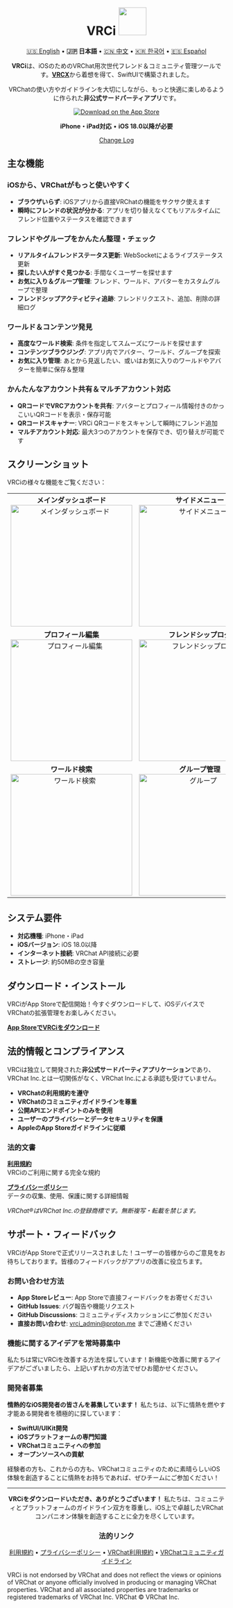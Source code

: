 <div align="center">

# VRCi <img src="./icon/icon.png" width="64" height="64"> </img>

[🇺🇸 English](README.md) • **🇯🇵 日本語** • [🇨🇳 中文](README_cn.md) • [🇰🇷 한국어](README_kr.md) • [🇪🇸 Español](README_es.md)

**VRCi**は、iOSのためのVRChat用次世代フレンド＆コミュニティ管理ツールです。[**VRCX**](https://github.com/vrcx-team/VRCX)から着想を得て、SwiftUIで構築されました。

VRChatの使い方やガイドラインを大切にしながら、もっと快適に楽しめるように作られた**非公式サードパーティアプリ**です。

[![Download on the App Store](https://tools.applemediaservices.com/api/badges/download-on-the-app-store/black/en-us?size=250x83&releaseDate=1640995200)](https://apps.apple.com/us/app/vrci/id6746643250)

**iPhone・iPad対応** • **iOS 18.0以降が必要**

[Change Log](CHANGELOG.md)

<div align="left">

## 主な機能

### **iOSから、VRChatがもっと使いやすく**
- **ブラウザいらず**: iOSアプリから直接VRChatの機能をサクサク使えます
- **瞬時にフレンドの状況が分かる**: アプリを切り替えなくてもリアルタイムにフレンド位置やステータスを確認できます

### **フレンドやグループをかんたん整理・チェック**
- **リアルタイムフレンドステータス更新**: WebSocketによるライブステータス更新
- **探したい人がすぐ見つかる**: 手間なくユーザーを探せます
- **お気に入り＆グループ管理**: フレンド、ワールド、アバターをカスタムグループで整理
- **フレンドシップアクティビティ追跡**: フレンドリクエスト、追加、削除の詳細ログ

### **ワールド＆コンテンツ発見**
- **高度なワールド検索**: 条件を指定してスムーズにワールドを探せます
- **コンテンツブラウジング**: アプリ内でアバター、ワールド、グループを探索
- **お気に入り管理**: あとから見返したい、或いはお気に入りのワールドやアバターを簡単に保存＆整理

### **かんたんなアカウント共有＆マルチアカウント対応**
- **QRコードでVRCアカウントを共有**: アバターとプロフィール情報付きのかっこいいQRコードを表示・保存可能
- **QRコードスキャナー**: VRCi QRコードをスキャンして瞬時にフレンド追加
- **マルチアカウント対応**: 最大3つのアカウントを保存でき、切り替えが可能です


## スクリーンショット

VRCiの様々な機能をご覧ください：

<table align="center">
  <tr>
    <td align="center">
      <strong>メインダッシュボード</strong><br>
      <img src="./img/main.png" alt="メインダッシュボード" width="280" />
    </td>
    <td align="center">
      <strong>サイドメニュー</strong><br>
      <img src="./img/sidemenu.png" alt="サイドメニュー" width="280" />
    </td>
    <td align="center">
      <strong>マイプロフィール</strong><br>
      <img src="./img/myprofile.png" alt="マイプロフィール" width="280" />
    </td>
  </tr>
  <tr>
    <td align="center">
      <strong>プロフィール編集</strong><br>
      <img src="./img/edit_profile.png" alt="プロフィール編集" width="280" />
    </td>
    <td align="center">
      <strong>フレンドシップログ</strong><br>
      <img src="./img/friendship_log.png" alt="フレンドシップログ" width="280" />
    </td>
    <td align="center">
      <strong>QRコード共有</strong><br>
      <img src="./img/qr.png" alt="QRコード" width="280" />
    </td>
  </tr>
  <tr>
    <td align="center">
      <strong>ワールド検索</strong><br>
      <img src="./img/search_world.png" alt="ワールド検索" width="280" />
    </td>
    <td align="center">
      <strong>グループ管理</strong><br>
      <img src="./img/group.png" alt="グループ" width="280" />
    </td>
    <td align="center">
      <strong>設定と環境設定</strong><br>
      <img src="./img/setting.png" alt="設定" width="280" />
    </td>
  </tr>
</table>

## システム要件

- **対応機種**: iPhone・iPad
- **iOSバージョン**: iOS 18.0以降
- **インターネット接続**: VRChat API接続に必要
- **ストレージ**: 約50MBの空き容量

## ダウンロード・インストール

VRCiがApp Storeで配信開始！今すぐダウンロードして、iOSデバイスでVRChatの拡張管理をお楽しみください。

**[App StoreでVRCiをダウンロード](https://apps.apple.com/us/app/vrci/id6746643250)**

## 法的情報とコンプライアンス

VRCiは独立して開発された**非公式サードパーティアプリケーション**であり、VRChat Inc.とは一切関係がなく、VRChat Inc.による承認も受けていません。

- **VRChatの利用規約を遵守**
- **VRChatのコミュニティガイドラインを尊重**
- **公開APIエンドポイントのみを使用**
- **ユーザーのプライバシーとデータセキュリティを保護**
- **AppleのApp Storeガイドラインに従順**

### 法的文書

**[利用規約](https://vrci-eula-deploy.vercel.app/terms)**  
VRCiのご利用に関する完全な規約

**[プライバシーポリシー](https://vrci-eula-deploy.vercel.app/privacy)**  
データの収集、使用、保護に関する詳細情報

*VRChat®はVRChat Inc.の登録商標です。無断複写・転載を禁じます。*

## サポート・フィードバック

VRCiがApp Storeで正式リリースされました！ユーザーの皆様からのご意見をお待ちしております。皆様のフィードバックがアプリの改善に役立ちます。

### お問い合わせ方法
- **App Storeレビュー**: App Storeで直接フィードバックをお寄せください
- **GitHub Issues**: バグ報告や機能リクエスト
- **GitHub Discussions**: コミュニティディスカッションにご参加ください
- **直接お問い合わせ**: vrci_admin@proton.me までご連絡ください

### 機能に関するアイデアを常時募集中

私たちは常にVRCiを改善する方法を探しています！新機能や改善に関するアイデアがございましたら、上記いずれかの方法でぜひお聞かせください。

### 開発者募集

**情熱的なiOS開発者の皆さんを募集しています！** 私たちは、以下に情熱を燃やす才能ある開発者を積極的に探しています：
- **SwiftUI/UIKit開発**
- **iOSプラットフォームの専門知識**
- **VRChatコミュニティへの参加**
- **オープンソースへの貢献**

経験者の方も、これからの方も、VRChatコミュニティのために素晴らしいiOS体験を創造することに情熱をお持ちであれば、ぜひチームにご参加ください！

---

<div align="center">

**VRCiをダウンロードいただき、ありがとうございます！** 私たちは、コミュニティとプラットフォームのガイドライン双方を尊重し、iOS上で卓越したVRChatコンパニオン体験を創造することに全力を尽くしています。

### 法的リンク
[利用規約](https://vrci-eula-deploy.vercel.app/terms) • [プライバシーポリシー](https://vrci-eula-deploy.vercel.app/privacy) • [VRChat利用規約](https://hello.vrchat.com/legal) • [VRChatコミュニティガイドライン](https://hello.vrchat.com/community-guidelines)

</div>

VRCi is not endorsed by VRChat and does not reflect the views or opinions of VRChat or anyone officially involved in producing or managing VRChat properties. VRChat and all associated properties are trademarks or registered trademarks of VRChat Inc. VRChat © VRChat Inc.